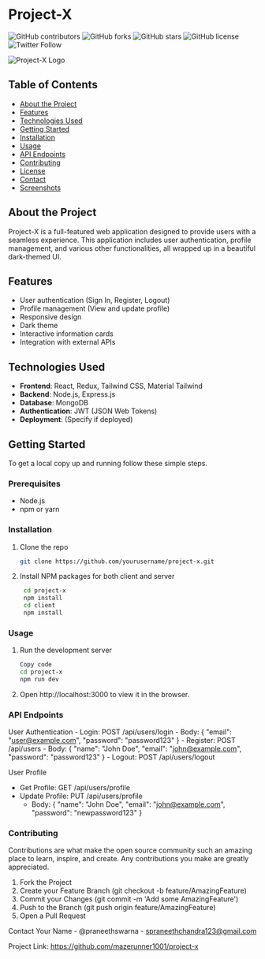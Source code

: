 # Project-X

![GitHub contributors](https://img.shields.io/github/contributors/mazerunner/project-x)
![GitHub forks](https://img.shields.io/github/forks/mazerunner/project-x)
![GitHub stars](https://img.shields.io/github/stars/mazerunner/project-x)
![GitHub license](https://img.shields.io/github/license/mazerunner/project-x)
![Twitter Follow](https://[img.shields.io/twitter/follow/your_twitter?style=social](https://x.com/praneethswarna))

![Project-X Logo](https://via.placeholder.com/150)

## Table of Contents

- [About the Project](#about-the-project)
- [Features](#features)
- [Technologies Used](#technologies-used)
- [Getting Started](#getting-started)
- [Installation](#installation)
- [Usage](#usage)
- [API Endpoints](#api-endpoints)
- [Contributing](#contributing)
- [License](#license)
- [Contact](#contact)
- [Screenshots](#screenshots)

## About the Project

Project-X is a full-featured web application designed to provide users with a seamless experience. This application includes user authentication, profile management, and various other functionalities, all wrapped up in a beautiful dark-themed UI.

## Features

- User authentication (Sign In, Register, Logout)
- Profile management (View and update profile)
- Responsive design
- Dark theme
- Interactive information cards
- Integration with external APIs

## Technologies Used

- **Frontend**: React, Redux, Tailwind CSS, Material Tailwind
- **Backend**: Node.js, Express.js
- **Database**: MongoDB
- **Authentication**: JWT (JSON Web Tokens)
- **Deployment**: (Specify if deployed)

## Getting Started

To get a local copy up and running follow these simple steps.

### Prerequisites

- Node.js
- npm or yarn

### Installation

1. Clone the repo
   ```sh
   git clone https://github.com/yourusername/project-x.git
2. Install NPM packages for both client and server
   ```sh
    cd project-x
    npm install
    cd client
    npm install

### Usage

1. Run the development server
    ```sh
    Copy code
    cd project-x
    npm run dev
2. Open http://localhost:3000 to view it in the browser.

### API Endpoints

User Authentication
    - Login: POST /api/users/login
        - Body: { "email": "user@example.com", "password": "password123" }
    - Register: POST /api/users
        - Body: { "name": "John Doe", "email": "john@example.com", "password": "password123" }
    - Logout: POST /api/users/logout
    
User Profile
- Get Profile: GET /api/users/profile
- Update Profile: PUT /api/users/profile
    - Body: { "name": "John Doe", "email": "john@example.com", "password": "newpassword123" }

### Contributing

Contributions are what make the open source community such an amazing place to learn, inspire, and create. Any contributions you make are greatly appreciated.

1. Fork the Project
2. Create your Feature Branch (git checkout -b feature/AmazingFeature)
3. Commit your Changes (git commit -m 'Add some AmazingFeature')
4. Push to the Branch (git push origin feature/AmazingFeature)
5. Open a Pull Request

Contact
Your Name - @praneethswarna - spraneethchandra123@gmail.com

Project Link: https://github.com/mazerunner1001/project-x
